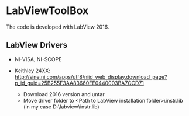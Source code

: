 # LabViewToolBox

The code is developed with LabView 2016. 

## LabView Drivers
* NI-VISA, NI-SCOPE

* Keithley 24XX: http://sine.ni.com/apps/utf8/niid_web_display.download_page?p_id_guid=25B255F3AA83660EE0440003BA7CCD71
  - Download 2016 version and untar
  - Move driver folder to \<Path to LabView installation folder>\instr.lib (in my case D:\labview\instr.lib)
